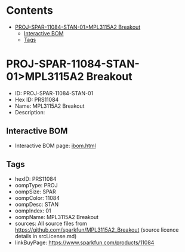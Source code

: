 



Contents
========

* [PROJ-SPAR-11084-STAN-01>MPL3115A2 Breakout](#proj-spar-11084-stan-01mpl3115a2-breakout)
	* [Interactive BOM](#interactive-bom)
	* [Tags](#tags)

# PROJ-SPAR-11084-STAN-01>MPL3115A2 Breakout

- ID: PROJ-SPAR-11084-STAN-01
- Hex ID: PRS11084
- Name: MPL3115A2 Breakout
- Description: 

## Interactive BOM

- Interactive BOM page: [ibom.html](kicad/bom/ibom.html)

## Tags

- hexID: PRS11084
- oompType: PROJ
- oompSize: SPAR
- oompColor: 11084
- oompDesc: STAN
- oompIndex: 01
- oompName: MPL3115A2 Breakout
- sources: All source files from https://github.com/sparkfun/MPL3115A2_Breakout (source licence details in srcLicense.md)
- linkBuyPage: https://www.sparkfun.com/products/11084
